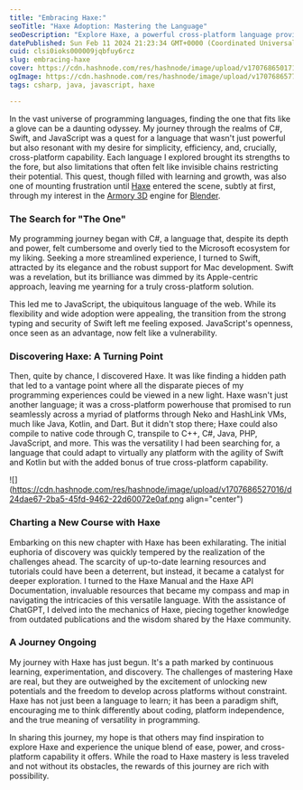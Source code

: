 ```yaml
---
title: "Embracing Haxe:"
seoTitle: "Haxe Adoption: Mastering the Language"
seoDescription: "Explore Haxe, a powerful cross-platform language providing simplicity and efficiency for limitless development potential and freedom"
datePublished: Sun Feb 11 2024 21:23:34 GMT+0000 (Coordinated Universal Time)
cuid: clsi0ioks000009jqbfuy6rcz
slug: embracing-haxe
cover: https://cdn.hashnode.com/res/hashnode/image/upload/v1707686501719/ab22d372-76ed-40cb-b872-244505b6244f.png
ogImage: https://cdn.hashnode.com/res/hashnode/image/upload/v1707686577563/b7d62cee-cf46-4878-be37-70cb1db83709.png
tags: csharp, java, javascript, haxe

---
```


In the vast universe of programming languages, finding the one that fits like a glove can be a daunting odyssey. My journey through the realms of C#, Swift, and JavaScript was a quest for a language that wasn't just powerful but also resonant with my desire for simplicity, efficiency, and, crucially, cross-platform capability. Each language I explored brought its strengths to the fore, but also limitations that often felt like invisible chains restricting their potential. This quest, though filled with learning and growth, was also one of mounting frustration until [Haxe](https://haxe.org/) entered the scene, subtly at first, through my interest in the [Armory 3D](https://armory3d.org/) engine for [Blender](https://www.blender.org/).

### The Search for "The One"

My programming journey began with C#, a language that, despite its depth and power, felt cumbersome and overly tied to the Microsoft ecosystem for my liking. Seeking a more streamlined experience, I turned to Swift, attracted by its elegance and the robust support for Mac development. Swift was a revelation, but its brilliance was dimmed by its Apple-centric approach, leaving me yearning for a truly cross-platform solution.

This led me to JavaScript, the ubiquitous language of the web. While its flexibility and wide adoption were appealing, the transition from the strong typing and security of Swift left me feeling exposed. JavaScript's openness, once seen as an advantage, now felt like a vulnerability.

### Discovering Haxe: A Turning Point

Then, quite by chance, I discovered Haxe. It was like finding a hidden path that led to a vantage point where all the disparate pieces of my programming experiences could be viewed in a new light. Haxe wasn't just another language; it was a cross-platform powerhouse that promised to run seamlessly across a myriad of platforms through Neko and HashLink VMs, much like Java, Kotlin, and Dart. But it didn't stop there; Haxe could also compile to native code through C, transpile to C++, C#, Java, PHP, JavaScript, and more. This was the versatility I had been searching for, a language that could adapt to virtually any platform with the agility of Swift and Kotlin but with the added bonus of true cross-platform capability.

![](https://cdn.hashnode.com/res/hashnode/image/upload/v1707686527016/d24dae67-2ba5-45fd-9462-22d60072e0af.png align="center")

### Charting a New Course with Haxe

Embarking on this new chapter with Haxe has been exhilarating. The initial euphoria of discovery was quickly tempered by the realization of the challenges ahead. The scarcity of up-to-date learning resources and tutorials could have been a deterrent, but instead, it became a catalyst for deeper exploration. I turned to the Haxe Manual and the Haxe API Documentation, invaluable resources that became my compass and map in navigating the intricacies of this versatile language. With the assistance of ChatGPT, I delved into the mechanics of Haxe, piecing together knowledge from outdated publications and the wisdom shared by the Haxe community.

### A Journey Ongoing

My journey with Haxe has just begun. It's a path marked by continuous learning, experimentation, and discovery. The challenges of mastering Haxe are real, but they are outweighed by the excitement of unlocking new potentials and the freedom to develop across platforms without constraint. Haxe has not just been a language to learn; it has been a paradigm shift, encouraging me to think differently about coding, platform independence, and the true meaning of versatility in programming.

In sharing this journey, my hope is that others may find inspiration to explore Haxe and experience the unique blend of ease, power, and cross-platform capability it offers. While the road to Haxe mastery is less traveled and not without its obstacles, the rewards of this journey are rich with possibility.